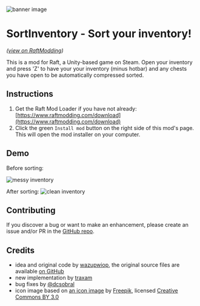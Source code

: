 ![banner image](./SortInventory/banner.png)

# SortInventory - Sort your inventory!
*([view on RaftModding](https://www.raftmodding.com/mods/sortinventory))*

This is a mod for Raft, a Unity-based game on Steam.  Open your inventory and press 'Z' to have your your inventory (minus hotbar) and any chests you have open to be automatically compressed sorted.

## Instructions
1. Get the Raft Mod Loader if you have not already: [https://www.raftmodding.com/download](https://www.raftmodding.com/download)
2. Click the green `Install mod` button on the right side of this mod's page. This will open the mod installer on your computer.

## Demo
Before sorting:

![messy inventory](https://github.com/mcglonelevi/RaftModSortInventory/raw/master/messy.PNG)

After sorting:
![clean inventory](https://github.com/mcglonelevi/RaftModSortInventory/raw/master/clean.PNG)

## Contributing
If you discover a bug or want to make an enhancement, please create an issue and/or PR in the [GitHub repo](https://github.com/mcglonelevi/RaftModSortInventory).

## Credits
- idea and original code by [wazupwiop](https://github.com/mcglonelevi), the original source files are available [on GitHub](https://github.com/mcglonelevi/RaftModSortInventory)
- new implementation by [traxam](https://trax.am/)
- bug fixes by [@dcsobral](https://github.com/dcsobral)
- icon image based on [an icon image](https://www.flaticon.com/free-icon/sort_178417) by [Freepik](https://www.freepik.com/), licensed [Creative Commons BY 3.0](http://creativecommons.org/licenses/by/3.0/)
